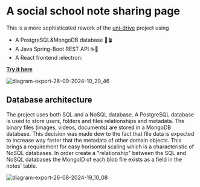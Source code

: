 # A social school note sharing page

This is a more sophisticated rework of the [uni-drive](https://github.com/philipAthanasopoulos/uni-drive) project using

* A PostgreSQL&MongoDB database 🐘🪴
* A Java Spring-Boot REST API ☕🍃
* A React frontend :electron:

**[Try it here](https://papagalos-drive.web.app/)**  


![diagram-export-26-09-2024-10_20_46](https://github.com/user-attachments/assets/f1ca984e-ffae-4eba-a0d3-629101928270)


    

<h2>Database architecture</h2>  
<p>
  The project uses both SQL and a NoSQL database. A PostgreSQL database is used to store users, folders and files  
  relationships and metadata. The binary files (images, videos, documents) are stored in a MongoDB database. This decision was made dew to the fact   
  that file data is expected to increase way faster that the metadata of other domain objects. This brings a requirement for easy horisontal scaling  
  which is a characteristic of NoSQL databases. In order create a "relationship" between the SQL and NoSQL databases the MongoID of each blob file  
  exists as a field in the notes' table.
</p>




![diagram-export-26-08-2024-19_10_08](https://github.com/user-attachments/assets/6cf77a4e-acd6-49d7-8f19-246b21ab794d)


